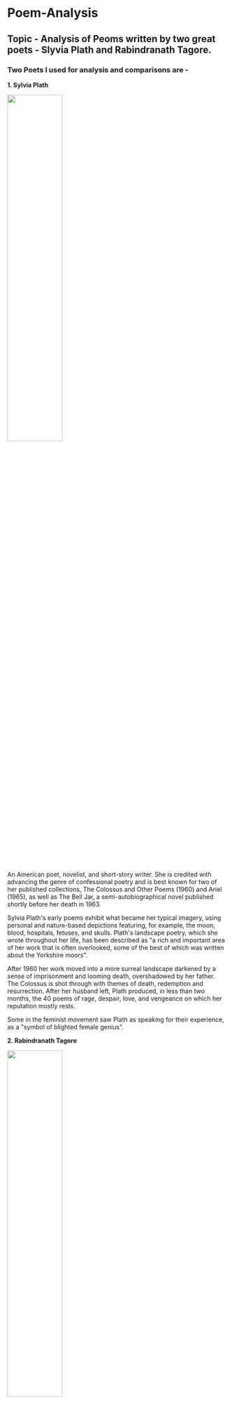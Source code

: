 # Poem-Analysis

## Topic - Analysis of Peoms written by two great poets - Slyvia Plath and Rabindranath Tagore.

### Two Poets I used for analysis and comparisons are -

**1. Sylvia Plath**

<img src="https://user-images.githubusercontent.com/89233753/187981728-7b8f7e34-314f-485e-ae20-1b769a697df2.png" width=50% height=45%>

An American poet, novelist, and short-story writer. She is credited with advancing the genre of confessional poetry and is best known for two of her published collections, The Colossus and Other Poems (1960) and Ariel (1965), as well as The Bell Jar, a semi-autobiographical novel published shortly before her death in 1963.

Sylvia Plath's early poems exhibit what became her typical imagery, using personal and nature-based depictions featuring, for example, the moon, blood, hospitals, fetuses, and skulls. Plath's landscape poetry, which she wrote throughout her life, has been described as "a rich and important area of her work that is often overlooked, some of the best of which was written about the Yorkshire moors".

After 1960 her work moved into a more surreal landscape darkened by a sense of imprisonment and looming death, overshadowed by her father. The Colossus is shot through with themes of death, redemption and resurrection. After her husband left, Plath produced, in less than two months, the 40 poems of rage, despair, love, and vengeance on which her reputation mostly rests.

Some in the feminist movement saw Plath as speaking for their experience, as a "symbol of blighted female genius".


**2. Rabindranath Tagore**

<img src="https://user-images.githubusercontent.com/89233753/187981746-1b2af77e-5b67-4088-bad7-0f289ba69948.png" width=50% height=45%>


A Indian Bengali polymath who worked as a poet, writer, playwright, composer, philosopher, social reformer and painter.He reshaped Bengali literature and music as well as Indian art with Contextual Modernism in the late 19th and early 20th centuries. Author of the "profoundly sensitive, fresh and beautiful" poetry of Gitanjali, he became in 1913 the first non-European and the first lyricist to win the Nobel Prize in Literature.

His verse (topic), short stories, and novels were acclaimed their lyricism, colloquialism, naturalism, and unnatural contemplation. His compositions were chosen by two nations as national anthems: India's "Jana Gana Mana" and Bangladesh's "Amar Shonar Bangla". The Sri Lankan national anthem was inspired by his work.

His poems took on a lyrical voice of the moner manush - "man within the heart" and Tagore's "life force of his deep recesses", or meditating upon the jeevan devata—the demiurge or the "living God within".This figure connected with divinity through appeal to nature and the emotional interplay of human drama.


### Work :
In this colab, I have **scraped** 10 poems of each poet from allpoetry.com, extracted POS tags and compared them using various **embedding techniques like Doc2vec , Bert and many more**.

In addition to cleaning, I have **extracted the Nouns, Verbs and Adjective and POS and interchanged them between the poems of two poets based on the similarity score.**

After applying **Latent Dirichlet Allocation (LDA)** and **Latent Semantic Analysis - LSA Topic Modelling** on th swapped and original poems, we observe the following:-

 -  Being the philospher Rabindranath Tagore is, his work clearly shows what he stands for his philosophy for life and nature. 
 -  In the same way, for Sylvia's poems shows deliberated use of details of her everyday life as the raw material for her art. Due to her case of severe depression, we see most of her works revolve around topics that are resonates her feeling of loneliness,anxiety , confusion and yearn for true love (symbol for Tulip).

Finally, we scrape the news online using the identified topics for each poets to understand whether their poems resonates with the news published during that time.
